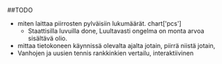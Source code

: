 ##TODO
* miten laittaa piirrosten pylväisiin lukumäärät. chart['pcs'] 
  * Staattisilla luvuilla done, Luultavasti ongelma on monta arvoa sisältävä olio.
* mittaa tietokoneen käynnissä olevalta ajalta jotain, piirrä niistä jotain, 
* Vanhojen ja uusien tennis rankkinkien vertailu, interaktiivinen 
